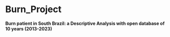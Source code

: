 # Burn_Project

**Burn patient in South Brazil: a Descriptive Analysis with open database of 10 years (2013-2023)**


